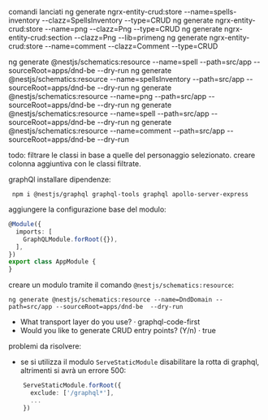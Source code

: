 comandi lanciati ng generate ngrx-entity-crud:store --name=spells-inventory --clazz=SpellsInventory --type=CRUD ng generate ngrx-entity-crud:store --name=png --clazz=Png --type=CRUD ng generate ngrx-entity-crud:section --clazz=Png --lib=primeng ng generate ngrx-entity-crud:store --name=comment --clazz=Comment --type=CRUD

ng generate @nestjs/schematics:resource --name=spell --path=src/app --sourceRoot=apps/dnd-be --dry-run ng generate @nestjs/schematics:resource --name=spellsInventory --path=src/app --sourceRoot=apps/dnd-be --dry-run ng generate @nestjs/schematics:resource --name=png --path=src/app --sourceRoot=apps/dnd-be --dry-run ng generate @nestjs/schematics:resource --name=spell --path=src/app --sourceRoot=apps/dnd-be --dry-run ng generate @nestjs/schematics:resource --name=comment --path=src/app
--sourceRoot=apps/dnd-be --dry-run

todo:
filtrare le classi in base a quelle del personaggio selezionato. creare colonna aggiuntiva con le classi filtrate.

graphQl installare dipendenze:

```
 npm i @nestjs/graphql graphql-tools graphql apollo-server-express
```

aggiungere la configurazione base del modulo:

```ts
@Module({
  imports: [
    GraphQLModule.forRoot({}),
  ],
})
export class AppModule {
}
```

creare un modulo tramite il comando `@nestjs/schematics:resource`:
```
ng generate @nestjs/schematics:resource --name=DndDomain --path=src/app --sourceRoot=apps/dnd-be  --dry-run
```
  - What transport layer do you use? · graphql-code-first
  - Would you like to generate CRUD entry points? (Y/n) · true

problemi da risolvere:
  - se si utilizza il modulo `ServeStaticModule` disabilitare la rotta di graphql, altrimenti si avrà un errore 500:

```ts
    ServeStaticModule.forRoot({
      exclude: ['/graphql*'],
      ...
    })
```
